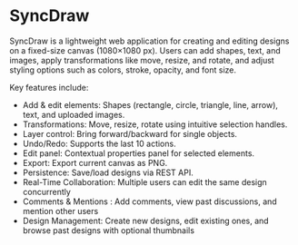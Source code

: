 # SyncDraw
SyncDraw is a lightweight web application for creating and editing designs on a fixed-size canvas (1080×1080 px). Users can add shapes, text, and images, apply transformations like move, resize, and rotate, and adjust styling options such as colors, stroke, opacity, and font size.  

Key features include:

- Add & edit elements: Shapes (rectangle, circle, triangle, line, arrow), text, and uploaded images.
- Transformations: Move, resize, rotate using intuitive selection handles.
- Layer control: Bring forward/backward for single objects.
- Undo/Redo: Supports the last 10 actions.
- Edit panel: Contextual properties panel for selected elements.
- Export: Export current canvas as PNG.
- Persistence: Save/load designs via REST API.
- Real-Time Collaboration: Multiple users can edit the same design concurrently
- Comments & Mentions : Add comments, view past discussions, and mention other users
- Design Management: Create new designs, edit existing ones, and browse past designs with optional thumbnails


